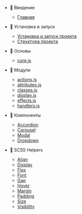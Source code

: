 -   📖 Введение

    -   [Главная](/README.md)

-   🚀 Установка и запуск

    -   [Установка и запуск проекта](/installation.md)
    -   [Структура проекта](/structure.md)

-   🧱 Основы

    -   [core.js](/core.md)

-   🧩 Модули

    -   [actions.js](/modules/actions.md)
    -   [attributes.js](/modules/attributes.md)
    -   [classes.js](/modules/classes.md)
    -   [display.js](/modules/display.md)
    -   [effects.js](/modules/effects.md)
    -   [handlers.js](/modules/handlers.md)

-   🧬 Компоненты

    -   [Accordion](/components/accordion.md)
    -   [Carousel](/components/carousel.md)
    -   [Modal](/components/modal.md)
    -   [Dropdown](/components/dropdown.md)

-   🎨 SCSS Helpers

    -   [Align](/styles/helpers/align.md)
    -   [Display](/styles/helpers/display.md)
    -   [Flex](/styles/helpers/flex.md)
    -   [Font](/styles/helpers/font.md)
    -   [Gap](/styles/helpers/gap.md)
    -   [Hover](/styles/helpers/hover.md)
    -   [Margin](/styles/helpers/margin.md)
    -   [Padding](/styles/helpers/padding.md)
    -   [Size](/styles/helpers/size.md)
    -   [Visibility](/styles/helpers/visibility.md)
